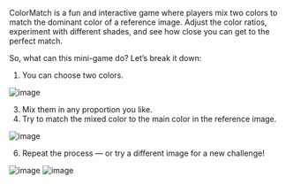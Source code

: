 ColorMatch is a fun and interactive game where players mix two colors to match the dominant color of a reference image. Adjust the color ratios, experiment with different shades, and see how close you can get to the perfect match. 

So, what can this mini-game do? Let’s break it down:

1. You can choose two colors.
   
![image](https://github.com/user-attachments/assets/43c38b4d-1f0c-4092-b3d3-4a82d4f825f0)

3. Mix them in any proportion you like.
4. Try to match the mixed color to the main color in the reference image.
   
![image](https://github.com/user-attachments/assets/ce369cbb-2ca7-4e52-a745-93f3418ecf95)

6. Repeat the process — or try a different image for a new challenge!

![image](https://github.com/user-attachments/assets/fe809fc3-c542-468a-87f0-8e008f6d59f7)
![image](https://github.com/user-attachments/assets/25310bdc-ed17-442b-83ee-5547629afe0e)
